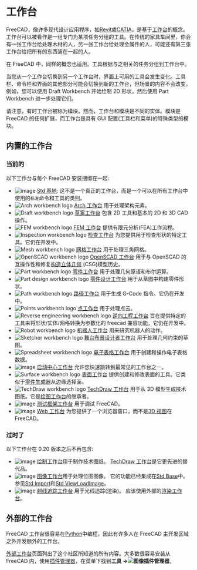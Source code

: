 # 工作台

FreeCAD，像许多现代设计应用程序，如[Revit](http://en.wikipedia.org/wiki/Revit)或[CATIA](http://en.wikipedia.org/wiki/CATIA)，是基于[工作台](http://en.wikipedia.org/wiki/Workbench)的概念。工作台可以被看作是一组专门为某项任务分组的工具。在传统的家具车间里，你会有一张工作台给处理木材的人，另一张工作台给处理金属件的人，可能还有第三张工作台给把所有的东西装在一起的人。

在 FreeCAD 中，同样的概念也适用。工具根据与之相关的任务分组到工作台中。

当您从一个工作台切换到另一个工作台时，界面上可用的工具会发生变化。工具栏、命令栏和界面的其他部分可能会切换到新的工作台，但场景的内容不会改变。例如，您可以使用 Draft Workbench 开始绘制 2D 形状，然后使用 Part Workbench 进一步处理它们。

请注意，有时工作台被称为模块。然而，工作台和模块是不同的实体。模块是 FreeCAD 的任何扩展，而工作台是具有 GUI 配置(工具栏和菜单)的特殊类型的模块。

## 内置的工作台

### 当前的

以下工作台与每个 FreeCAD 安装捆绑在一起:

- ![image](https://github.com/gauriimaheshwarii/FreeCAD-documentation/assets/100439627/a1b5489b-e947-4077-bcf2-182be03aba7f) [Std 基地](https://wiki.freecad.org/Std_Base): 这不是一个真正的工作台，而是一个可以在所有工作台中使用的`标准`命令和工具的类别。
- ![Arch workbench logo](https://github.com/gauriimaheshwarii/FreeCAD-documentation/assets/100439627/9bc2e291-8e10-4ce0-b374-12641eab454b) [Arch 工作台](docs\workbenches\arch.md) 用于处理架构元素。
- ![Draft workbench logo](https://github.com/gauriimaheshwarii/FreeCAD-documentation/assets/100439627/c25772d8-13c4-42b5-8c8c-eba8f64a2b7e) [草案工作台](docs\workbenches\draft.md) 包含 2D 工具和基本的 2D 和 3D CAD 操作。
- ![FEM workbench logo](https://github.com/gauriimaheshwarii/FreeCAD-documentation/assets/100439627/0c46ed4f-c7fd-4bf0-b46a-272094dc0950) [FEM 工作台](docs\workbenches\FEM.md) 提供有限元分析(FEA)工作流程。
- ![Inspection workbench logo](https://github.com/gauriimaheshwarii/FreeCAD-documentation/assets/100439627/7ced53a7-47e0-49e4-b729-3773302cb32a) [检查工作台](https://wiki.freecad.org/Inspection_Workbench) 为您提供用于检查形状的特定工具。它仍在开发中。
- ![Mesh workbench logo](https://github.com/gauriimaheshwarii/FreeCAD-documentation/assets/100439627/318d08a6-98b7-4ee0-95a2-28690889869d) [网格工作台](docs\workbenches\mesh.md) 用于处理三角网格。
- ![OpenSCAD workbench logo](https://github.com/gauriimaheshwarii/FreeCAD-documentation/assets/100439627/ce16fe57-0d12-4cb6-b444-f256bc397a02) [OpenSCAD 工作台](docs\workbenches\openSCAD.md) 用于与 OpenSCAD 的互操作性和修复[构造立体几何](https://wiki.freecad.org/Constructive_solid_geometry) (CSG)模型历史。
- ![Part workbench logo](https://github.com/gauriimaheshwarii/FreeCAD-documentation/assets/100439627/19f56635-c537-4a75-81e2-1e1f28710a91) [零件工作台](docs\workbenches\part.md) 用于处理几何原语和布尔运算。
- ![Part design workbench logo](https://github.com/gauriimaheshwarii/FreeCAD-documentation/assets/100439627/660dd17a-4d37-4d6c-805a-b18481ecb5ec) [零件设计工作台](docs\workbenches\part-design.md) 用于从草图中构建零件形状。
- ![Path workbench logo](https://github.com/gauriimaheshwarii/FreeCAD-documentation/assets/100439627/26670d8a-4368-4b10-97e1-0353e58d4dc6) [路径工作台](docs\workbenches\path.md) 用于生成 G-Code 指令。它仍在开发中。
- ![Points workbench logo](https://github.com/gauriimaheshwarii/FreeCAD-documentation/assets/100439627/bd5219d3-3525-4d57-b5f2-722d78527c4b) [点工作台](docs\workbenches\points.md) 用于处理点云。
- ![Reverse engineering workbench logo](https://github.com/gauriimaheshwarii/FreeCAD-documentation/assets/100439627/595f8bfe-d76a-4483-9c79-15919a78b989) [逆向工程工作台](https://wiki.freecad.org/Reverse_Engineering_Workbench) 旨在提供特定的工具来将形状/实体/网格转换为参数化的 freecad 兼容功能。它仍在开发中。
- ![Robot workbench logo](https://github.com/gauriimaheshwarii/FreeCAD-documentation/assets/100439627/76a45cc5-ab25-487e-afbf-a27d1e9826da) [机器人工作台](docs\workbenches\robot.md) 用来研究机器人的动作。
- ![Sketcher workbench logo](https://github.com/gauriimaheshwarii/FreeCAD-documentation/assets/100439627/99c4b539-a016-411b-90ab-e0411f37b4db) [舞台布景设计者工作台](docs\workbenches\sketcher.md) 用于处理几何约束的草图。
- ![Spreadsheet workbench logo](https://github.com/gauriimaheshwarii/FreeCAD-documentation/assets/100439627/29cc4d05-5850-4cc2-a5d4-6188cf06bfae) [电子表格工作台](docs\workbenches\spreadsheet.md) 用于创建和操作电子表格数据。
- ![image](https://github.com/gauriimaheshwarii/FreeCAD-documentation/assets/100439627/ef4538cf-4880-442c-8de6-e6115b9195fd) [启动中心工作台](https://wiki.freecad.org/Start_Workbench) 允许您快速跳转到最常见的工作台之一。
- ![Surface workbench logo](https://github.com/gauriimaheshwarii/FreeCAD-documentation/assets/100439627/3cc434a8-1e49-483e-8fc9-65710d005ddf) [表面工作台](docs\workbenches\surface.md) 提供创建和修改表面的工具。它类似于[零件生成器](https://wiki.freecad.org/Part_Builder)从边缘选择面。
- ![TechDraw workbench logo](https://github.com/gauriimaheshwarii/FreeCAD-documentation/assets/100439627/6fd5f4c1-b941-4047-b8fa-e14eb5ae8c60) [TechDraw 工作台](docs\workbenches\techdraw.md) 用于从 3D 模型生成技术图纸。它是[绘图工作台](https://wiki.freecad.org/Drawing_Workbench)的继承者。
- ![image](https://github.com/gauriimaheshwarii/FreeCAD-documentation/assets/100439627/5e3df28c-0bf9-4d17-972c-7ed06656c222) [测试框架工作台](https://wiki.freecad.org/Testing) 用于调试 FreeCAD。
- ![image](https://github.com/gauriimaheshwarii/FreeCAD-documentation/assets/100439627/178b7150-cce0-471e-a5be-a990eb83ea63) [Web 工作台](https://wiki.freecad.org/Web_Workbench) 为您提供了一个浏览器窗口，而不是[3D 视图](https://wiki.freecad.org/3D_view)在 FreeCAD。

### 过时了

以下工作台在 0.20 版本之后不再包含:

- ![image](https://github.com/gauriimaheshwarii/FreeCAD-documentation/assets/100439627/f7332799-41a3-4e1c-b0cf-8f36162fb52a) [绘制工作台](https://wiki.freecad.org/Drawing_Workbench)用于制作技术图纸。 [TechDraw 工作台](https://wiki.freecad.org/TechDraw_Workbench)是它更先进的替代品。
- ![image](https://github.com/gauriimaheshwarii/FreeCAD-documentation/assets/100439627/c822d08d-0fa3-4d78-872c-9ea127ab3c5f) [图像工作台](https://wiki.freecad.org/Image_Workbench)用于处理位图图像。 它的功能已经集成在[Std Base](https://wiki.freecad.org/Std_Base)中。参见[Std Import](https://wiki.freecad.org/Std_Import)和[Std ViewLoadImage](https://wiki.freecad.org/Std_ViewLoadImage)。
- ![image](https://github.com/gauriimaheshwarii/FreeCAD-documentation/assets/100439627/e0f3dc95-6648-4037-9f45-86ec7abc49f0) [射线追踪工作台](https://wiki.freecad.org/Raytracing_Workbench) 用于光线追踪(渲染)。 应该使用外部的[渲染工作台](https://github.com/FreeCAD/FreeCAD-render)。

## 外部的工作台

FreeCAD 工作台很容易在[Python](docs\python-scripting\pyside.md)中编程，因此有许多人在 FreeCAD 主开发区域之外开发额外的工作台。

[外部工作台](docs\workbenches\external-workbench.md)页面列出了这个社区所知道的所有内容。大多数很容易安装从 FreeCAD 内，使用[插件管理器](https://wiki.freecad.org/Std_AddonMgr)，在菜单下找到**工具 →![图像](https://github.com/FreeCAD/FreeCAD-documentation-docusaurus/assets/100439627/ce42afc3-28a7-4f16-8fff-31b4e5f27237)插件管理器**。
